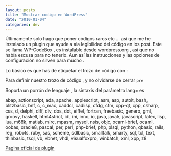 ```yaml
---
layout: posts
title: "Mostrar codigo en WordPress"
date: "2010-01-04"
categories: dev
---
```


Últimamente solo hago que poner códigos raros etc ... así que me he instalado un plugin que ayude a ala legibilidad del código en los post. Este se llama WP-CodeBox , es instalable desde wordpress.org , así que no había escusa para no tenerlo. Aun así las instrucciones y las opciones de configuración no sirven para mucho .

Lo básico es que has de etiquetar el trozo de código con :

Para definir nuestro trozo de código , y no olvidarse de cerrar `pre`

Soporta un porrón de lenguaje , la sintaxis del parámetro lang= es

abap, actionscript, ada, apache, applescript, asm, asp, autoit, bash, blitzbasic, bnf, c, c\_mac, caddcl, cadlisp, cfdg, cfm, cpp-qt, cpp, csharp, css, d, delphi, diff, div, dos, dot, eiffel, fortran, freebasic, genero, gml, groovy, haskell, html4strict, idl, ini, inno, io, java, java5, javascript, latex, lisp, lua, m68k, matlab, mirc, mpasm, mysql, nsis, objc, ocaml-brief, ocaml, oobas, oracle8, pascal, per, perl, php-brief, php, plsql, python, qbasic, rails, reg, robots, ruby, sas, scheme, sdlbasic, smalltalk, smarty, sql, tcl, text, thinbasic, tsql, vb, vbnet, vhdl, visualfoxpro, winbatch, xml, xpp, z8

[Pagina oficial de plugin](https://www.ericbess.com/ericblog/2008/03/03/wp-codebox/)
